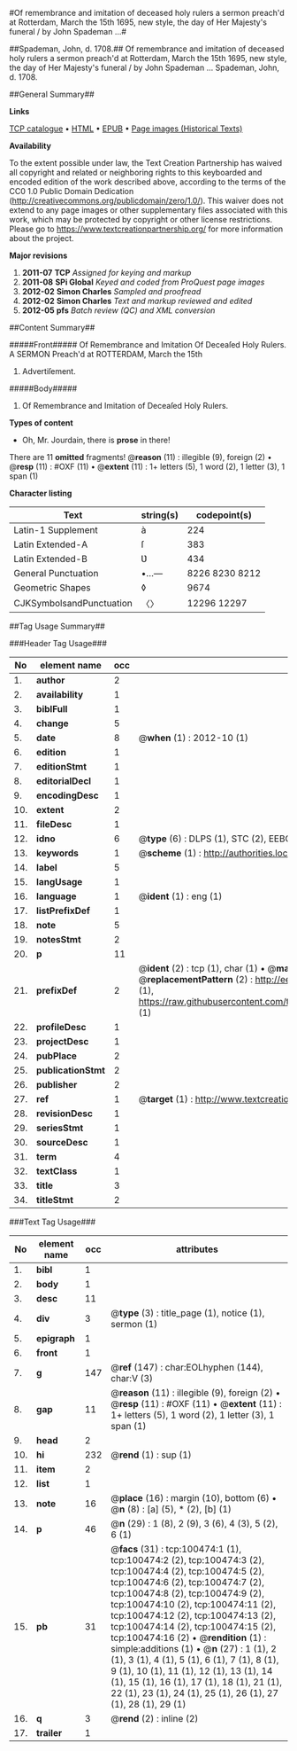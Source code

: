 #Of remembrance and imitation of deceased holy rulers a sermon preach'd at Rotterdam, March the 15th 1695, new style, the day of Her Majesty's funeral / by John Spademan ...#

##Spademan, John, d. 1708.##
Of remembrance and imitation of deceased holy rulers a sermon preach'd at Rotterdam, March the 15th 1695, new style, the day of Her Majesty's funeral / by John Spademan ...
Spademan, John, d. 1708.

##General Summary##

**Links**

[TCP catalogue](http://www.ota.ox.ac.uk/tcp/)  • 
[HTML](http://tei.it.ox.ac.uk/tcp/Texts-HTML/free/A60/A60981.html)  • 
[EPUB](http://tei.it.ox.ac.uk/tcp/Texts-EPUB/free/A60/A60981.epub) • 
[Page images (Historical Texts)](https://historicaltexts.jisc.ac.uk/eebo-13578105e)

**Availability**

To the extent possible under law, the Text Creation Partnership has waived all copyright and related or neighboring rights to this keyboarded and encoded edition of the work described above, according to the terms of the CC0 1.0 Public Domain Dedication (http://creativecommons.org/publicdomain/zero/1.0/). This waiver does not extend to any page images or other supplementary files associated with this work, which may be protected by copyright or other license restrictions. Please go to https://www.textcreationpartnership.org/ for more information about the project.

**Major revisions**

1. __2011-07__ __TCP__ *Assigned for keying and markup*
1. __2011-08__ __SPi Global__ *Keyed and coded from ProQuest page images*
1. __2012-02__ __Simon Charles__ *Sampled and proofread*
1. __2012-02__ __Simon Charles__ *Text and markup reviewed and edited*
1. __2012-05__ __pfs__ *Batch review (QC) and XML conversion*

##Content Summary##

#####Front#####
Of Remembrance and Imitation Of Deceaſed Holy Rulers. A SERMON Preach'd at ROTTERDAM, March the 15th
1. Advertiſement.

#####Body#####

1. Of Remembrance and Imitation of Deceaſed Holy Rulers.

**Types of content**

  * Oh, Mr. Jourdain, there is **prose** in there!

There are 11 **omitted** fragments! 
 @__reason__ (11) : illegible (9), foreign (2)  •  @__resp__ (11) : #OXF (11)  •  @__extent__ (11) : 1+ letters (5), 1 word (2), 1 letter (3), 1 span (1)

**Character listing**


|Text|string(s)|codepoint(s)|
|---|---|---|
|Latin-1 Supplement|à|224|
|Latin Extended-A|ſ|383|
|Latin Extended-B|Ʋ|434|
|General Punctuation|•…—|8226 8230 8212|
|Geometric Shapes|◊|9674|
|CJKSymbolsandPunctuation|〈〉|12296 12297|

##Tag Usage Summary##

###Header Tag Usage###

|No|element name|occ|attributes|
|---|---|---|---|
|1.|__author__|2||
|2.|__availability__|1||
|3.|__biblFull__|1||
|4.|__change__|5||
|5.|__date__|8| @__when__ (1) : 2012-10 (1)|
|6.|__edition__|1||
|7.|__editionStmt__|1||
|8.|__editorialDecl__|1||
|9.|__encodingDesc__|1||
|10.|__extent__|2||
|11.|__fileDesc__|1||
|12.|__idno__|6| @__type__ (6) : DLPS (1), STC (2), EEBO-CITATION (1), OCLC (1), VID (1)|
|13.|__keywords__|1| @__scheme__ (1) : http://authorities.loc.gov/ (1)|
|14.|__label__|5||
|15.|__langUsage__|1||
|16.|__language__|1| @__ident__ (1) : eng (1)|
|17.|__listPrefixDef__|1||
|18.|__note__|5||
|19.|__notesStmt__|2||
|20.|__p__|11||
|21.|__prefixDef__|2| @__ident__ (2) : tcp (1), char (1)  •  @__matchPattern__ (2) : ([0-9\-]+):([0-9IVX]+) (1), (.+) (1)  •  @__replacementPattern__ (2) : http://eebo.chadwyck.com/downloadtiff?vid=$1&page=$2 (1), https://raw.githubusercontent.com/textcreationpartnership/Texts/master/tcpchars.xml#$1 (1)|
|22.|__profileDesc__|1||
|23.|__projectDesc__|1||
|24.|__pubPlace__|2||
|25.|__publicationStmt__|2||
|26.|__publisher__|2||
|27.|__ref__|1| @__target__ (1) : http://www.textcreationpartnership.org/docs/. (1)|
|28.|__revisionDesc__|1||
|29.|__seriesStmt__|1||
|30.|__sourceDesc__|1||
|31.|__term__|4||
|32.|__textClass__|1||
|33.|__title__|3||
|34.|__titleStmt__|2||


###Text Tag Usage###

|No|element name|occ|attributes|
|---|---|---|---|
|1.|__bibl__|1||
|2.|__body__|1||
|3.|__desc__|11||
|4.|__div__|3| @__type__ (3) : title_page (1), notice (1), sermon (1)|
|5.|__epigraph__|1||
|6.|__front__|1||
|7.|__g__|147| @__ref__ (147) : char:EOLhyphen (144), char:V (3)|
|8.|__gap__|11| @__reason__ (11) : illegible (9), foreign (2)  •  @__resp__ (11) : #OXF (11)  •  @__extent__ (11) : 1+ letters (5), 1 word (2), 1 letter (3), 1 span (1)|
|9.|__head__|2||
|10.|__hi__|232| @__rend__ (1) : sup (1)|
|11.|__item__|2||
|12.|__list__|1||
|13.|__note__|16| @__place__ (16) : margin (10), bottom (6)  •  @__n__ (8) : [a] (5), * (2), [b] (1)|
|14.|__p__|46| @__n__ (29) : 1 (8), 2 (9), 3 (6), 4 (3), 5 (2), 6 (1)|
|15.|__pb__|31| @__facs__ (31) : tcp:100474:1 (1), tcp:100474:2 (2), tcp:100474:3 (2), tcp:100474:4 (2), tcp:100474:5 (2), tcp:100474:6 (2), tcp:100474:7 (2), tcp:100474:8 (2), tcp:100474:9 (2), tcp:100474:10 (2), tcp:100474:11 (2), tcp:100474:12 (2), tcp:100474:13 (2), tcp:100474:14 (2), tcp:100474:15 (2), tcp:100474:16 (2)  •  @__rendition__ (1) : simple:additions (1)  •  @__n__ (27) : 1 (1), 2 (1), 3 (1), 4 (1), 5 (1), 6 (1), 7 (1), 8 (1), 9 (1), 10 (1), 11 (1), 12 (1), 13 (1), 14 (1), 15 (1), 16 (1), 17 (1), 18 (1), 21 (1), 22 (1), 23 (1), 24 (1), 25 (1), 26 (1), 27 (1), 28 (1), 29 (1)|
|16.|__q__|3| @__rend__ (2) : inline (2)|
|17.|__trailer__|1||
